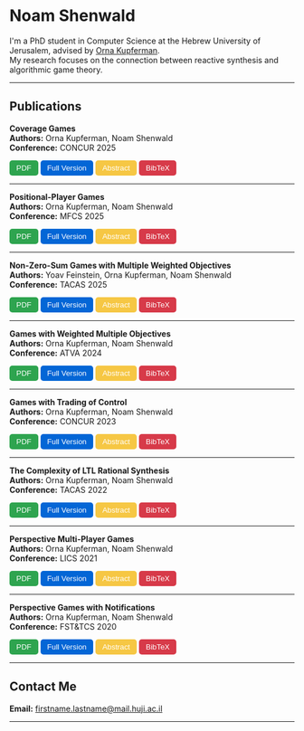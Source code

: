# Noam Shenwald

I'm a PhD student in Computer Science at the Hebrew University of Jerusalem, advised by [Orna Kupferman](https://www.cs.huji.ac.il/~ornak/).  
My research focuses on the connection between reactive synthesis and algorithmic game theory.

---

## Publications

<!-- Publication 1 -->
**Coverage Games**  
**Authors:** Orna Kupferman, Noam Shenwald  
**Conference:** CONCUR 2025  

<div style="margin:5px 0;">
  <button style="background-color:#2ea44f;color:white;border:none;padding:6px 12px;border-radius:5px;cursor:pointer;" onclick="window.open('papers/coverage games.pdf')">PDF</button>
  <button style="background-color:#0366d6;color:white;border:none;padding:6px 12px;border-radius:5px;cursor:pointer;" onclick="window.open('papers/coverage-games-full-version.pdf')">Full Version</button>
  <button class="popupBtn" data-popup="abstract1" style="background-color:#f6c744;color:white;border:none;padding:6px 12px;border-radius:5px;cursor:pointer;">Abstract</button>
  <button class="popupBtn" data-popup="bib1" style="background-color:#d73a49;color:white;border:none;padding:6px 12px;border-radius:5px;cursor:pointer;">BibTeX</button>
</div>

<div id="abstract1" class="popupModal" style="display:none;position:fixed;z-index:1000;left:0;top:0;width:100%;height:100%;background-color:rgba(0,0,0,0.5);justify-content:center;align-items:center;">
  <div style="background:white;padding:20px;border-radius:10px;max-width:500px;text-align:left;box-shadow:0 5px 15px rgba(0,0,0,0.3);">
    <p>Abstract for Coverage Games goes here.</p>
    <button class="closeBtn" style="margin-top:10px;background-color:#d73a49;color:white;border:none;padding:6px 12px;border-radius:5px;cursor:pointer;">Close</button>
  </div>
</div>

<div id="bib1" class="popupModal" style="display:none;position:fixed;z-index:1000;left:0;top:0;width:100%;height:100%;background-color:rgba(0,0,0,0.5);justify-content:center;align-items:center;">
  <div style="background:white;padding:20px;border-radius:10px;max-width:500px;text-align:left;box-shadow:0 5px 15px rgba(0,0,0,0.3);">
    <pre>
@inproceedings{shenwald2025coverage,
  author = {Orna Kupferman and Noam Shenwald},
  title = {Coverage Games},
  booktitle = {CONCUR 2025},
  year = {2025}
}
    </pre>
    <button class="closeBtn" style="margin-top:10px;background-color:#d73a49;color:white;border:none;padding:6px 12px;border-radius:5px;cursor:pointer;">Close</button>
  </div>
</div>

---

<!-- Publication 2 -->
**Positional-Player Games**  
**Authors:** Orna Kupferman, Noam Shenwald  
**Conference:** MFCS 2025  

<div style="margin:5px 0;">
  <button style="background-color:#2ea44f;color:white;border:none;padding:6px 12px;border-radius:5px;cursor:pointer;" onclick="window.open('papers/Positional-Player Games.pdf')">PDF</button>
  <button style="background-color:#0366d6;color:white;border:none;padding:6px 12px;border-radius:5px;cursor:pointer;" onclick="window.open('#')">Full Version</button>
  <button class="popupBtn" data-popup="abstract2" style="background-color:#f6c744;color:white;border:none;padding:6px 12px;border-radius:5px;cursor:pointer;">Abstract</button>
  <button class="popupBtn" data-popup="bib2" style="background-color:#d73a49;color:white;border:none;padding:6px 12px;border-radius:5px;cursor:pointer;">BibTeX</button>
</div>

<div id="abstract2" class="popupModal" style="display:none;position:fixed;z-index:1000;left:0;top:0;width:100%;height:100%;background-color:rgba(0,0,0,0.5);justify-content:center;align-items:center;">
  <div style="background:white;padding:20px;border-radius:10px;max-width:500px;text-align:left;box-shadow:0 5px 15px rgba(0,0,0,0.3);">
    <p>Abstract for Positional-Player Games goes here.</p>
    <button class="closeBtn" style="margin-top:10px;background-color:#d73a49;color:white;border:none;padding:6px 12px;border-radius:5px;cursor:pointer;">Close</button>
  </div>
</div>

<div id="bib2" class="popupModal" style="display:none;position:fixed;z-index:1000;left:0;top:0;width:100%;height:100%;background-color:rgba(0,0,0,0.5);justify-content:center;align-items:center;">
  <div style="background:white;padding:20px;border-radius:10px;max-width:500px;text-align:left;box-shadow:0 5px 15px rgba(0,0,0,0.3);">
    <pre>
@inproceedings{shenwald2025positional,
  author = {Orna Kupferman and Noam Shenwald},
  title = {Positional-Player Games},
  booktitle = {MFCS 2025},
  year = {2025}
}
    </pre>
    <button class="closeBtn" style="margin-top:10px;background-color:#d73a49;color:white;border:none;padding:6px 12px;border-radius:5px;cursor:pointer;">Close</button>
  </div>
</div>

---

<!-- Publication 3 -->
**Non-Zero-Sum Games with Multiple Weighted Objectives**  
**Authors:** Yoav Feinstein, Orna Kupferman, Noam Shenwald  
**Conference:** TACAS 2025  

<div style="margin:5px 0;">
  <button style="background-color:#2ea44f;color:white;border:none;padding:6px 12px;border-radius:5px;cursor:pointer;" onclick="window.open('papers/Non-Zero-Sum Games with Multiple Weighted Objectives.pdf')">PDF</button>
  <button style="background-color:#0366d6;color:white;border:none;padding:6px 12px;border-radius:5px;cursor:pointer;" onclick="window.open('#')">Full Version</button>
  <button class="popupBtn" data-popup="abstract3" style="background-color:#f6c744;color:white;border:none;padding:6px 12px;border-radius:5px;cursor:pointer;">Abstract</button>
  <button class="popupBtn" data-popup="bib3" style="background-color:#d73a49;color:white;border:none;padding:6px 12px;border-radius:5px;cursor:pointer;">BibTeX</button>
</div>

<div id="abstract3" class="popupModal" style="display:none;position:fixed;z-index:1000;left:0;top:0;width:100%;height:100%;background-color:rgba(0,0,0,0.5);justify-content:center;align-items:center;">
  <div style="background:white;padding:20px;border-radius:10px;max-width:500px;text-align:left;box-shadow:0 5px 15px rgba(0,0,0,0.3);">
    <p>Abstract for Non-Zero-Sum Games with Multiple Weighted Objectives goes here.</p>
    <button class="closeBtn" style="margin-top:10px;background-color:#d73a49;color:white;border:none;padding:6px 12px;border-radius:5px;cursor:pointer;">Close</button>
  </div>
</div>

<div id="bib3" class="popupModal" style="display:none;position:fixed;z-index:1000;left:0;top:0;width:100%;height:100%;background-color:rgba(0,0,0,0.5);justify-content:center;align-items:center;">
  <div style="background:white;padding:20px;border-radius:10px;max-width:500px;text-align:left;box-shadow:0 5px 15px rgba(0,0,0,0.3);">
    <pre>
@inproceedings{feinstein2025nonzerosum,
  author = {Yoav Feinstein, Orna Kupferman, Noam Shenwald},
  title = {Non-Zero-Sum Games with Multiple Weighted Objectives},
  booktitle = {TACAS 2025},
  year = {2025}
}
    </pre>
    <button class="closeBtn" style="margin-top:10px;background-color:#d73a49;color:white;border:none;padding:6px 12px;border-radius:5px;cursor:pointer;">Close</button>
  </div>
</div>

---

<!-- Publication 4 -->
**Games with Weighted Multiple Objectives**  
**Authors:** Orna Kupferman, Noam Shenwald  
**Conference:** ATVA 2024  

<div style="margin:5px 0;">
  <button style="background-color:#2ea44f;color:white;border:none;padding:6px 12px;border-radius:5px;cursor:pointer;" onclick="window.open('papers/Games with Weighted Multiple Objectives.pdf')">PDF</button>
  <button style="background-color:#0366d6;color:white;border:none;padding:6px 12px;border-radius:5px;cursor:pointer;" onclick="window.open('#')">Full Version</button>
  <button class="popupBtn" data-popup="abstract4" style="background-color:#f6c744;color:white;border:none;padding:6px 12px;border-radius:5px;cursor:pointer;">Abstract</button>
  <button class="popupBtn" data-popup="bib4" style="background-color:#d73a49;color:white;border:none;padding:6px 12px;border-radius:5px;cursor:pointer;">BibTeX</button>
</div>

<div id="abstract4" class="popupModal" style="display:none;position:fixed;z-index:1000;left:0;top:0;width:100%;height:100%;background-color:rgba(0,0,0,0.5);justify-content:center;align-items:center;">
  <div style="background:white;padding:20px;border-radius:10px;max-width:500px;text-align:left;box-shadow:0 5px 15px rgba(0,0,0,0.3);">
    <p>Abstract for Games with Weighted Multiple Objectives goes here.</p>
    <button class="closeBtn" style="margin-top:10px;background-color:#d73a49;color:white;border:none;padding:6px 12px;border-radius:5px;cursor:pointer;">Close</button>
  </div>
</div>

<div id="bib4" class="popupModal" style="display:none;position:fixed;z-index:1000;left:0;top:0;width:100%;height:100%;background-color:rgba(0,0,0,0.5);justify-content:center;align-items:center;">
  <div style="background:white;padding:20px;border-radius:10px;max-width:500px;text-align:left;box-shadow:0 5px 15px rgba(0,0,0,0.3);">
    <pre>
@inproceedings{shenwald2024weighted,
  author = {Orna Kupferman and Noam Shenwald},
  title = {Games with Weighted Multiple Objectives},
  booktitle = {ATVA 2024},
  year = {2024}
}
    </pre>
    <button class="closeBtn" style="margin-top:10px;background-color:#d73a49;color:white;border:none;padding:6px 12px;border-radius:5px;cursor:pointer;">Close</button>
  </div>
</div>

---

<!-- Publication 5 -->
**Games with Trading of Control**  
**Authors:** Orna Kupferman, Noam Shenwald  
**Conference:** CONCUR 2023  

<div style="margin:5px 0;">
  <button style="background-color:#2ea44f;color:white;border:none;padding:6px 12px;border-radius:5px;cursor:pointer;" onclick="window.open('papers/Games with Trading of Control.pdf')">PDF</button>
  <button style="background-color:#0366d6;color:white;border:none;padding:6px 12px;border-radius:5px;cursor:pointer;" onclick="window.open('papers/games-with-trading-of-control-full-version.pdf')">Full Version</button>
  <button class="popupBtn" data-popup="abstract5" style="background-color:#f6c744;color:white;border:none;padding:6px 12px;border-radius:5px;cursor:pointer;">Abstract</button>
  <button class="popupBtn" data-popup="bib5" style="background-color:#d73a49;color:white;border:none;padding:6px 12px;border-radius:5px;cursor:pointer;">BibTeX</button>
</div>

<div id="abstract5" class="popupModal" style="display:none;position:fixed;z-index:1000;left:0;top:0;width:100%;height:100%;background-color:rgba(0,0,0,0.5);justify-content:center;align-items:center;">
  <div style="background:white;padding:20px;border-radius:10px;max-width:500px;text-align:left;box-shadow:0 5px 15px rgba(0,0,0,0.3);">
    <p>Abstract for Games with Trading of Control goes here.</p>
    <button class="closeBtn" style="margin-top:10px;background-color:#d73a49;color:white;border:none;padding:6px 12px;border-radius:5px;cursor:pointer;">Close</button>
  </div>
</div>

<div id="bib5" class="popupModal" style="display:none;position:fixed;z-index:1000;left:0;top:0;width:100%;height:100%;background-color:rgba(0,0,0,0.5);justify-content:center;align-items:center;">
  <div style="background:white;padding:20px;border-radius:10px;max-width:500px;text-align:left;box-shadow:0 5px 15px rgba(0,0,0,0.3);">
    <pre>
@inproceedings{shenwald2023trading,
  author = {Orna Kupferman and Noam Shenwald},
  title = {Games with Trading of Control},
  booktitle = {CONCUR 2023},
  year = {2023}
}
    </pre>
    <button class="closeBtn" style="margin-top:10px;background-color:#d73a49;color:white;border:none;padding:6px 12px;border-radius:5px;cursor:pointer;">Close</button>
  </div>
</div>

---

<!-- Publication 6 -->
**The Complexity of LTL Rational Synthesis**  
**Authors:** Orna Kupferman, Noam Shenwald  
**Conference:** TACAS 2022  

<div style="margin:5px 0;">
  <button style="background-color:#2ea44f;color:white;border:none;padding:6px 12px;border-radius:5px;cursor:pointer;" onclick="window.open('papers/The Complexity of LTL Rational Synthesis.pdf')">PDF</button>
  <button style="background-color:#0366d6;color:white;border:none;padding:6px 12px;border-radius:5px;cursor:pointer;" onclick="window.open('https://dl.acm.org/doi/10.1145/3648473')">Full Version</button>
  <button class="popupBtn" data-popup="abstract6" style="background-color:#f6c744;color:white;border:none;padding:6px 12px;border-radius:5px;cursor:pointer;">Abstract</button>
  <button class="popupBtn" data-popup="bib6" style="background-color:#d73a49;color:white;border:none;padding:6px 12px;border-radius:5px;cursor:pointer;">BibTeX</button>
</div>

<div id="abstract6" class="popupModal" style="display:none;position:fixed;z-index:1000;left:0;top:0;width:100%;height:100%;background-color:rgba(0,0,0,0.5);justify-content:center;align-items:center;">
  <div style="background:white;padding:20px;border-radius:10px;max-width:500px;text-align:left;box-shadow:0 5px 15px rgba(0,0,0,0.3);">
    <p>Abstract for The Complexity of LTL Rational Synthesis goes here.</p>
    <button class="closeBtn" style="margin-top:10px;background-color:#d73a49;color:white;border:none;padding:6px 12px;border-radius:5px;cursor:pointer;">Close</button>
  </div>
</div>

<div id="bib6" class="popupModal" style="display:none;position:fixed;z-index:1000;left:0;top:0;width:100%;height:100%;background-color:rgba(0,0,0,0.5);justify-content:center;align-items:center;">
  <div style="background:white;padding:20px;border-radius:10px;max-width:500px;text-align:left;box-shadow:0 5px 15px rgba(0,0,0,0.3);">
    <pre>
@inproceedings{shenwald2022ltl,
  author = {Orna Kupferman and Noam Shenwald},
  title = {The Complexity of LTL Rational Synthesis},
  booktitle = {TACAS 2022},
  year = {2022}
}
    </pre>
    <button class="closeBtn" style="margin-top:10px;background-color:#d73a49;color:white;border:none;padding:6px 12px;border-radius:5px;cursor:pointer;">Close</button>
  </div>
</div>

---

<!-- Publication 7 -->
**Perspective Multi-Player Games**  
**Authors:** Orna Kupferman, Noam Shenwald  
**Conference:** LICS 2021  

<div style="margin:5px 0;">
  <button style="background-color:#2ea44f;color:white;border:none;padding:6px 12px;border-radius:5px;cursor:pointer;" onclick="window.open('papers/Perspective Multi-Player Games.pdf')">PDF</button>
  <button style="background-color:#0366d6;color:white;border:none;padding:6px 12px;border-radius:5px;cursor:pointer;" onclick="window.open('#')">Full Version</button>
  <button class="popupBtn" data-popup="abstract7" style="background-color:#f6c744;color:white;border:none;padding:6px 12px;border-radius:5px;cursor:pointer;">Abstract</button>
  <button class="popupBtn" data-popup="bib7" style="background-color:#d73a49;color:white;border:none;padding:6px 12px;border-radius:5px;cursor:pointer;">BibTeX</button>
</div>

<div id="abstract7" class="popupModal" style="display:none;position:fixed;z-index:1000;left:0;top:0;width:100%;height:100%;background-color:rgba(0,0,0,0.5);justify-content:center;align-items:center;">
  <div style="background:white;padding:20px;border-radius:10px;max-width:500px;text-align:left;box-shadow:0 5px 15px rgba(0,0,0,0.3);">
    <p>Abstract for Perspective Multi-Player Games goes here.</p>
    <button class="closeBtn" style="margin-top:10px;background-color:#d73a49;color:white;border:none;padding:6px 12px;border-radius:5px;cursor:pointer;">Close</button>
  </div>
</div>

<div id="bib7" class="popupModal" style="display:none;position:fixed;z-index:1000;left:0;top:0;width:100%;height:100%;background-color:rgba(0,0,0,0.5);justify-content:center;align-items:center;">
  <div style="background:white;padding:20px;border-radius:10px;max-width:500px;text-align:left;box-shadow:0 5px 15px rgba(0,0,0,0.3);">
    <pre>
@inproceedings{shenwald2021perspective,
  author = {Orna Kupferman and Noam Shenwald},
  title = {Perspective Multi-Player Games},
  booktitle = {LICS 2021},
  year = {2021}
}
    </pre>
    <button class="closeBtn" style="margin-top:10px;background-color:#d73a49;color:white;border:none;padding:6px 12px;border-radius:5px;cursor:pointer;">Close</button>
  </div>
</div>

---

<!-- Publication 8 -->
**Perspective Games with Notifications**  
**Authors:** Orna Kupferman, Noam Shenwald  
**Conference:** FST&TCS 2020  

<div style="margin:5px 0;">
  <button style="background-color:#2ea44f;color:white;border:none;padding:6px 12px;border-radius:5px;cursor:pointer;" onclick="window.open('papers/Perspective Games with Notifications.pdf')">PDF</button>
  <button style="background-color:#0366d6;color:white;border:none;padding:6px 12px;border-radius:5px;cursor:pointer;" onclick="window.open('#')">Full Version</button>
  <button class="popupBtn" data-popup="abstract8" style="background-color:#f6c744;color:white;border:none;padding:6px 12px;border-radius:5px;cursor:pointer;">Abstract</button>
  <button class="popupBtn" data-popup="bib8" style="background-color:#d73a49;color:white;border:none;padding:6px 12px;border-radius:5px;cursor:pointer;">BibTeX</button>
</div>

<div id="abstract8" class="popupModal" style="display:none;position:fixed;z-index:1000;left:0;top:0;width:100%;height:100%;background-color:rgba(0,0,0,0.5);justify-content:center;align-items:center;">
  <div style="background:white;padding:20px;border-radius:10px;max-width:500px;text-align:left;box-shadow:0 5px 15px rgba(0,0,0,0.3);">
    <p>Abstract for Perspective Games with Notifications goes here.</p>
    <button class="closeBtn" style="margin-top:10px;background-color:#d73a49;color:white;border:none;padding:6px 12px;border-radius:5px;cursor:pointer;">Close</button>
  </div>
</div>

<div id="bib8" class="popupModal" style="display:none;position:fixed;z-index:1000;left:0;top:0;width:100%;height:100%;background-color:rgba(0,0,0,0.5);justify-content:center;align-items:center;">
  <div style="background:white;padding:20px;border-radius:10px;max-width:500px;text-align:left;box-shadow:0 5px 15px rgba(0,0,0,0.3);">
    <pre>
@inproceedings{shenwald2020perspective,
  author = {Orna Kupferman and Noam Shenwald},
  title = {Perspective Games with Notifications},
  booktitle = {FST&TCS 2020},
  year = {2020}
}
    </pre>
    <button class="closeBtn" style="margin-top:10px;background-color:#d73a49;color:white;border:none;padding:6px 12px;border-radius:5px;cursor:pointer;">Close</button>
  </div>
</div>

---

## Contact Me

**Email:** firstname.lastname@mail.huji.ac.il

---

<!-- JavaScript -->
<script>
document.querySelectorAll('.popupBtn').forEach(btn => {
  btn.onclick = () => {
    const modal = document.getElementById(btn.dataset.popup);
    modal.style.display = 'flex';
  };
});

document.querySelectorAll('.closeBtn').forEach(btn => {
  btn.onclick = () => {
    btn.closest('.popupModal').style.display = 'none';
  };
});
</script>
